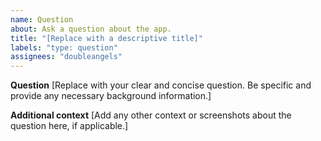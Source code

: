 ```yaml
---
name: Question
about: Ask a question about the app.
title: "[Replace with a descriptive title]"
labels: "type: question"
assignees: "doubleangels"
---
```


**Question**
[Replace with your clear and concise question. Be specific and provide any necessary background information.]

**Additional context**
[Add any other context or screenshots about the question here, if applicable.]
